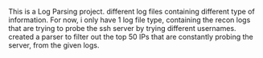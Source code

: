 This is a Log Parsing project.
different log files containing different type of information.
For now, i only have 1 log file type, containing the recon logs that are trying to probe the ssh server by trying different usernames.
created a parser to filter out the top 50 IPs that are constantly probing the server, from the given logs.
